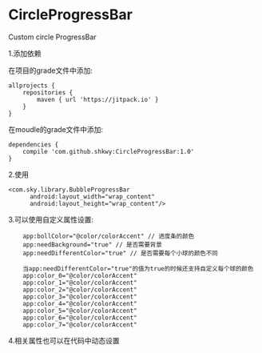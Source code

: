 # CircleProgressBar
Custom circle ProgressBar

1.添加依赖

 在项目的grade文件中添加:
 
    allprojects {
	    repositories {
	        maven { url 'https://jitpack.io' }
	    }
	}

在moudle的grade文件中添加:

	dependencies {
        compile 'com.github.shkwy:CircleProgressBar:1.0'
    }
    	
2.使用

    <com.sky.library.BubbleProgressBar
          android:layout_width="wrap_content"
          android:layout_height="wrap_content"/>
          
3.可以使用自定义属性设置:
    
        app:bollColor="@color/colorAccent" // 进度条的颜色
        app:needBackground="true" // 是否需要背景
        app:needDifferentColor="true" // 是否需要每个小球的颜色不同
        
        当app:needDifferentColor="true"的值为true的时候还支持自定义每个球的颜色
        app:color_0="@color/colorAccent"
        app:color_1="@color/colorAccent"
        app:color_2="@color/colorAccent"
        app:color_3="@color/colorAccent"
        app:color_4="@color/colorAccent"
        app:color_5="@color/colorAccent"
        app:color_6="@color/colorAccent"
        app:color_7="@color/colorAccent"
        
4.相关属性也可以在代码中动态设置
